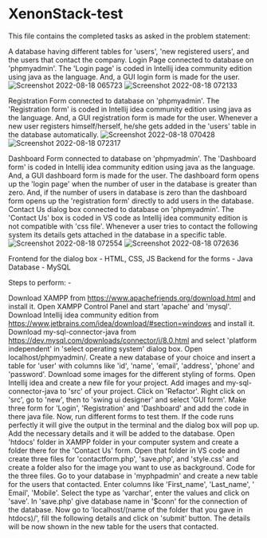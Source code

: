 # XenonStack-test

This file contains the completed tasks as asked in the problem statement:

A database having different tables for 'users', 'new registered users', and the users that contact the company.
Login Page connected to database on 'phpmyadmin'. The 'Login page' is coded in Intellij idea community edition using java as the language. And, a GUI login form is made for the user.
![Screenshot 2022-08-18 065723](https://user-images.githubusercontent.com/56599307/185282511-8caf6199-27a1-455c-87db-d81cc523927d.png)
![Screenshot 2022-08-18 072133](https://user-images.githubusercontent.com/56599307/185282550-4e14876f-c5a7-4d93-bdd5-5d76bb464283.png)

Registration Form connected to database on 'phpmyadmin'. The 'Registration form' is coded in Intellij idea community edition using java as the language. And, a GUI registration form is made for the user. Whenever a new user registers himself/herself, he/she gets added in the 'users' table in the database automatically.
![Screenshot 2022-08-18 070428](https://user-images.githubusercontent.com/56599307/185282597-7e1c7dfd-6306-4cbe-8533-0a1e3f286159.png)
![Screenshot 2022-08-18 072317](https://user-images.githubusercontent.com/56599307/185282660-04c108ba-e3c7-4865-b3f8-11c75a82e8dc.png)

Dashboard Form connected to database on 'phpmyadmin'. The 'Dashboard form' is coded in Intellij idea community edition using java as the language. And, a GUI dashboard form is made for the user. The dashboard form opens up the 'login page' when the number of user in the database is greater than zero. And, if the number of users in database is zero than the dashboard form opens up the 'registration form' directly to add users in the database.
Contact Us dialog box connected to database on 'phpmyadmin'. The 'Contact Us' box is coded in VS code as Intellij idea community edition is not compatible with 'css file'. Whenever a user tries to contact the following system its details gets attached in the database in a specific table.
![Screenshot 2022-08-18 072554](https://user-images.githubusercontent.com/56599307/185282712-4d37f723-2027-42d7-87b4-a41f0ecdaeba.png)
![Screenshot 2022-08-18 072636](https://user-images.githubusercontent.com/56599307/185282748-28e10abe-78e8-4838-acac-a42004181f2e.png)

Frontend for the dialog box - HTML, CSS, JS
Backend for the forms - Java
Database - MySQL

Steps to perform: -

Download XAMPP from https://www.apachefriends.org/download.html and install it.
Open XAMPP Control Panel and start 'apache' and 'mysql'.
Download Intellij idea community edition from https://www.jetbrains.com/idea/download/#section=windows and install it.
Download my-sql-connector-java from https://dev.mysql.com/downloads/connector/j/8.0.html and select 'platform independent' in 'select operating system' dialog box.
Open localhost/phpmyadmin/.
Create a new database of your choice and insert a table for 'user' with columns like 'id', 'name', 'email', 'address', 'phone' and 'password'.
Download some images for the different styling of forms.
Open Intellij idea and create a new file for your project.
Add images and my-sql-connector-java to 'src' of your project. Click on 'Refactor'.
Right click on 'src', go to 'new', then to 'swing ui designer' and select 'GUI form'.
Make three form for 'Login', 'Registration' and 'Dashboard' and add the code in there java file.
Now, run different forms to test them. If the code runs perfectly it will give the output in the terminal and the dialog box will pop up. Add the necessary details and it will be added to the database.
Open 'htdocs' folder in XAMPP folder in your computer system and create a folder there for the 'Contact Us' form.
Open that folder in VS code and create three files for 'contactform.php', 'save.php', and 'style.css' and create a folder also for the image you want to use as background.
Code for the three files.
Go to your database in 'myphpadmin' and create a new table for the users that contacted.
Enter columns like 'First_name', 'Last_name', ' Email', 'Mobile'. Select the type as 'varchar', enter the values and click on 'save'.
In 'save.php' give database name in '$conn' for the connection of the database.
Now go to 'localhost/(name of the folder that you gave in htdocs)/', fill the following details and click on 'submit' button.
The details will be now shown in the new table for the users that contacted.
